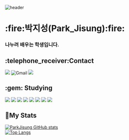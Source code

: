 ![header](https://capsule-render.vercel.app/api?type=waving&color=random&height=300&section=header&text=Welcome&fontAlign=50&fontAlignY=45&desc=ParkJisung's%20Github&descSize=25&descAlign=70&descAlignY=61&fontSize=120&fontColor=white)

<div align="left">
  <h1>:fire:박지성(Park_Jisung):fire:</h1>
  <h3>나누려 배우는 학생입니다.</h3>
  
  <h2>:telephone_receiver:Contact</h2>

  <a href="https://www.instagram.com/10_mandarin/" target="_blank"><img src="https://img.shields.io/badge/Instagram-E4405F?style=for-the-badge&logo=Instagram&logoColor=white"/></a>
  <img alt="Gmail" src="https://img.shields.io/badge/gggg0195@gmail.com-EA4335.svg?&style=for-the-badge&logo=Gmail&logoColor=white"/>
  <a href="https://velog.io/@live_in_truth" target="_blank"><img src="https://img.shields.io/badge/Velog-20C997?style=for-the-badge&logo=Velog5&logoColor=white"></a>
</div>

<div align="left">
  <h2>:gem: Studying</h2>

  <img src="https://img.shields.io/badge/Java-007396?style=for-the-badge&logo=OpenJDK&logoColor=white">
  <img src="https://img.shields.io/badge/HTML5-E34F26?style=for-the-badge&logo=HTML5&logoColor=white">
  <img src="https://img.shields.io/badge/CSS3-1572B6?style=for-the-badge&logo=Css3&logoColor=white">
  <img src="https://img.shields.io/badge/JavaScript-F7DF1E?style=for-the-badge&logo=JavaScript&logoColor=white">
  <img src="https://img.shields.io/badge/React-61DAFB?style=for-the-badge&logo=React&logoColor=white">
  <img src="https://img.shields.io/badge/Spring-6DB33F?style=for-the-badge&logo=Spring&logoColor=white">
  <img src="https://img.shields.io/badge/Node.js-339933?style=for-the-badge&logo=Node.js&logoColor=white"/>
  <img src="https://img.shields.io/badge/Firebase-FFCA28?style=for-the-badge&logo=firebase&logoColor=black"/>  
</div>

## :running:My Stats 

<div align="left">
  <a href="https://github.com/park21700305/github-readme-stats">
    <img src="https://github-readme-stats.vercel.app/api?username=Park21700305&theme=calm" alt="ParkJisung GitHub stats">
  </a>
  <br>
  <a href="https://github.com/park21700305/github-readme-stats">
    <img src="https://github-readme-stats.vercel.app/api/top-langs/?username=park21700305&layout=compact&theme=gruvbox" alt="Top Langs">
  </a>
</div>
